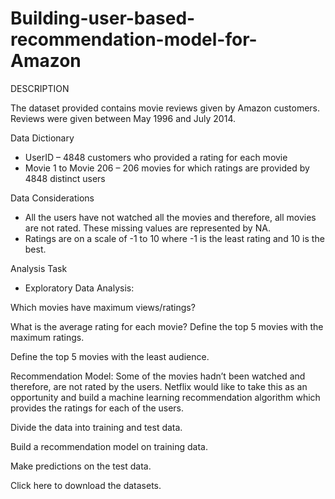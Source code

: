 # Building-user-based-recommendation-model-for-Amazon

DESCRIPTION

The dataset provided contains movie reviews given by Amazon customers. Reviews were given between May 1996 and July 2014.

Data Dictionary

* UserID – 4848 customers who provided a rating for each movie
* Movie 1 to Movie 206 – 206 movies for which ratings are provided by 4848 distinct users

Data Considerations
- All the users have not watched all the movies and therefore, all movies are not rated. These missing values are represented by NA.
- Ratings are on a scale of -1 to 10 where -1 is the least rating and 10 is the best.

Analysis Task
- Exploratory Data Analysis:

Which movies have maximum views/ratings?

What is the average rating for each movie? Define the top 5 movies with the maximum ratings.

Define the top 5 movies with the least audience.

Recommendation Model: Some of the movies hadn’t been watched and therefore, are not rated by the users. Netflix would like to take this as an opportunity and build a machine learning recommendation algorithm which provides the ratings for each of the users.

Divide the data into training and test data.

Build a recommendation model on training data.

Make predictions on the test data.

Click here   to download the datasets.
